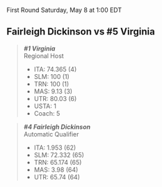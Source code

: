 First Round
Saturday, May 8 at 1:00 EDT
## Fairleigh Dickinson vs #5 Virginia

> ***#1 Virginia***  
> Regional Host  
> - ITA: 74.365 (4)  
> - SLM: 100 (1)  
> - TRN: 100 (1)  
> - MAS: 9.13 (3)  
> - UTR: 80.03 (6)  
> - USTA: 1  
> - Coach: 5  

> ***#4 Fairleigh Dickinson***  
> Automatic Qualifier  
> - ITA: 1.953 (62)  
> - SLM: 72.332 (65)  
> - TRN: 65.174 (65)  
> - MAS: 3.98 (64)  
> - UTR: 65.74 (64)  